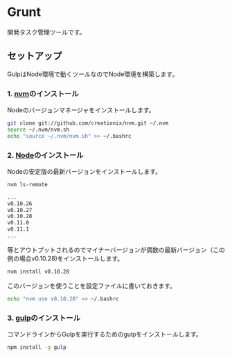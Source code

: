 # Grunt

開発タスク管理ツールです。


## セットアップ

GulpはNode環境で動くツールなのでNode環境を構築します。

### 1. [nvm](https://github.com/creationix/nvm)のインストール
Nodeのバージョンマネージャをインストールします。
```bash
git clone git://github.com/creationix/nvm.git ~/.nvm
source ~/.nvm/nvm.sh
echo "source ~/.nvm/nvm.sh" >> ~/.bashrc
```

### 2. [Node](https://github.com/joyent/node)のインストール
Nodeの安定版の最新バージョンをインストールします。
```bash
nvm ls-remote
```
```bash
...
v0.10.26
v0.10.27
v0.10.28
v0.11.0
v0.11.1
...
```
等とアウトプットされるのでマイナーバージョンが偶数の最新バージョン（この例の場合v0.10.28)をインストールします。
```bash
nvm install v0.10.28
```
このバージョンを使うことを設定ファイルに書いておきます。
```bash
echo "nvm use v0.10.28" >> ~/.bashrc
```

### 3. [gulp](https://github.com/gulpjs/gulp)のインストール
コマンドラインからGulpを実行するためのgulpをインストールします。
```bash
npm install -g gulp
```
